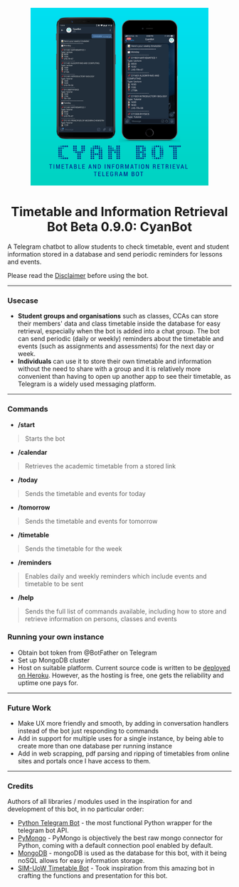 
<p align="center">
  <img width="400" height="400" src="./functions/insta4.png">
</p>
<h1 align="center">Timetable and Information Retrieval Bot Beta 0.9.0: CyanBot </h1> 


<p align="center">
  
A Telegram chatbot to allow students to check timetable, event and student information stored in a database and send periodic reminders for lessons and events. 

Please read the [Disclaimer](DISCLAIMER.md) before using the bot.

<hr>

### Usecase

* **Student groups and organisations** such as classes, CCAs can store their members' data and class timetable inside the database for easy retrieval, especially when the bot is added into a chat group. The bot can send periodic (daily or weekly) reminders about the timetable and events (such as assignments and assessments) for the next day or week.
* **Individuals** can use it to store their own timetable and information without the need to share with a group and it is relatively more convenient than having to open up another app to see their timetable, as Telegram is a widely used messaging platform. 

<hr>

### Commands

* **/start**
>  Starts the bot

* **/calendar**

>  Retrieves the academic timetable from a stored link 

* **/today**

>  Sends the timetable and events for today

* **/tomorrow**

>  Sends the timetable and events for tomorrow

* **/timetable**

>  Sends the timetable for the week

* **/reminders**

>  Enables daily and weekly reminders which include events and timetable to be sent

* **/help**

>  Sends the full list of commands available, including how to store and retrieve information on persons, classes and events

### Running your own instance

* Obtain bot token from @BotFather on Telegram
* Set up MongoDB cluster
* Host on suitable platform. Current source code is written to be [deployed on Heroku](https://github.com/python-telegram-bot/python-telegram-bot/wiki/Where-to-host-Telegram-Bots). However, as the hosting is free, one gets the reliability and uptime one pays for. 

<hr>

### Future Work

* Make UX more friendly and smooth, by adding in conversation handlers instead of the bot just responding to commands
* Add in support for multiple uses for a single instance, by being able to create more than one database per running instance
* Add in web scrapping, pdf parsing and ripping of timetables from online sites and portals once I have access to them. 

<hr>

### Credits

Authors of all libraries / modules used in the inspiration for and development of this bot, in no particular order:
* [Python Telegram Bot](https://github.com/python-telegram-bot/python-telegram-bot) - the most functional Python wrapper for the telegram bot API.
* [PyMongo](https://github.com/mongodb/mongo-python-driver) - PyMongo is objectively the best raw mongo connector for Python, coming with a default connection pool enabled by default. 
* [MongoDB](https://www.mongodb.com/) - mongoDB is used as the database for this bot, with it being noSQL allows for easy information storage.
* [SIM-UoW Timetable Bot](https://github.com/xlanor/SIM-UoW-Timetable-bot) - Took inspiration from this amazing bot in crafting the functions and presentation for this bot.
